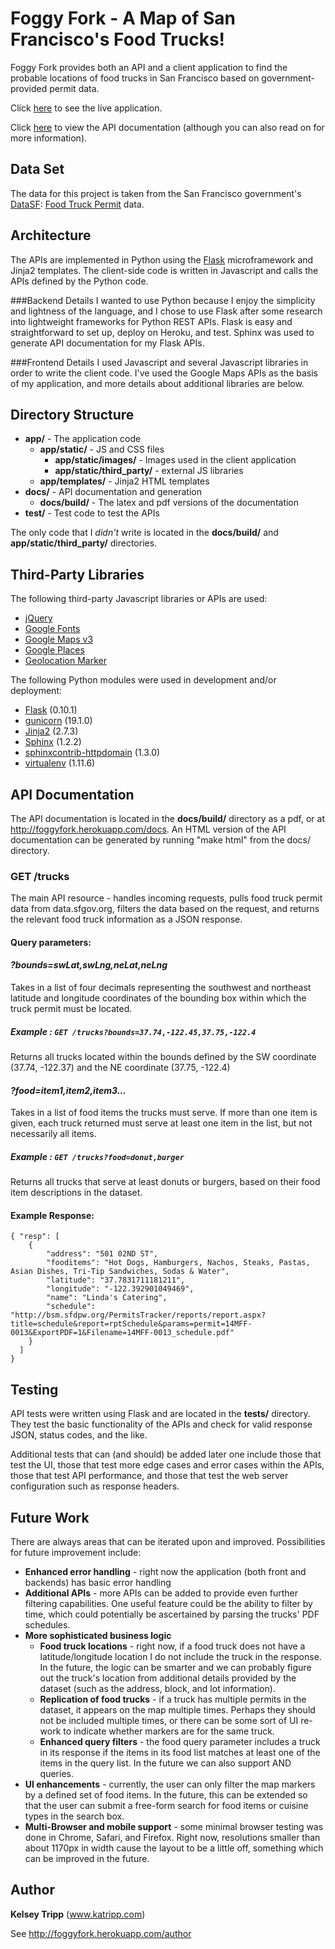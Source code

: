 Foggy Fork - A Map of San Francisco's Food Trucks!
==================================================

Foggy Fork provides both an API and a client application to find the probable locations of food trucks in San Francisco based on government-provided permit data.

Click [here](http://foggyfork.herokuapp.com/) to see the live application.

Click [here](http://foggyfork.herokuapp.com/docs) to view the API documentation (although you can also read on for more information).


Data Set
--------
The data for this project is taken from the San Francisco government's [DataSF](http://www.datasf.org/): [Food
Truck Permit](https://data.sfgov.org/Permitting/Mobile-Food-Facility-Permit/rqzj-sfat) data.


Architecture
---------------------
The APIs are implemented in Python using the [Flask](http://flask.pocoo.org/) microframework and Jinja2 templates.
The client-side code is written in Javascript and calls the APIs defined by the Python code.


###Backend Details
I wanted to use Python because I enjoy the simplicity and lightness of the language, and I chose to use Flask after some research into lightweight frameworks for Python REST APIs.  Flask is easy and straightforward to set up, deploy on Heroku, and test.  Sphinx was used to generate API documentation for my Flask APIs.

###Frontend Details
I used Javascript and several Javascript libraries in order to write the client code. I've used the Google Maps APIs as the basis of my application, and more details about additional libraries are below.


Directory Structure
-------------------
* **app/** - The application code
    * **app/static/** - JS and CSS files
        * **app/static/images/** - Images used in the client application
        * **app/static/third_party/** - external JS libraries 
    * **app/templates/** - Jinja2 HTML templates
* **docs/** - API documentation and generation
    * **docs/build/** - The latex and pdf versions of the documentation
* **test/** - Test code to test the APIs

The only code that I _didn't_ write is located in the **docs/build/** and **app/static/third_party/** directories.


Third-Party Libraries
---------------------
The following third-party Javascript libraries or APIs are used:

- [jQuery](http://jquery.com/)
- [Google Fonts](https://developers.google.com/fonts/)
- [Google Maps v3](https://developers.google.com/maps/documentation/javascript/)
- [Google Places](https://developers.google.com/places/documentation/)
- [Geolocation Marker](https://google-maps-utility-library-v3.googlecode.com/svn/trunk/geolocationmarker/docs/reference.html)

The following Python modules were used in development and/or deployment:

- [Flask](http://flask.pocoo.org/) (0.10.1)
- [gunicorn](http://gunicorn.org/) (19.1.0)
- [Jinja2](http://jinja.pocoo.org/docs/) (2.7.3)
- [Sphinx](http://sphinx-doc.org/) (1.2.2)
- [sphinxcontrib-httpdomain](https://pypi.python.org/pypi/sphinxcontrib-httpdomain) (1.3.0)
- [virtualenv](https://pypi.python.org/pypi/virtualenv) (1.11.6)


API Documentation
-----------------
The API documentation is located in the **docs/build/** directory as a pdf, or at http://foggyfork.herokuapp.com/docs.
An HTML version of the API documentation can be generated by running "make html" from the docs/ directory.

### **GET /trucks**

The main API resource - handles incoming requests, pulls food truck permit
data from data.sfgov.org, filters the data based on the request, and returns
the relevant food truck information as a JSON response.


#### Query parameters:

#### ***?bounds=swLat,swLng,neLat,neLng***
Takes in a list of four decimals representing the southwest and northeast latitude and longitude coordinates of the bounding box within which the truck
permit must be located.

##### Example :   ``GET /trucks?bounds=37.74,-122.45,37.75,-122.4``
 Returns all trucks located within the bounds defined by the SW coordinate (37.74, -122.37) and the NE coordinate (37.75, -122.4)

#### ***?food=item1,item2,item3...***
Takes in a list of food items the trucks must serve. If more than one item is given, each truck returned must serve at least one item in the list, but not necessarily all items.

##### **Example** :   ``GET /trucks?food=donut,burger``
 Returns all trucks that serve at least donuts or burgers, based on their food item descriptions in the dataset.

#### Example Response:
    { "resp": [
        {
            "address": "501 02ND ST", 
            "fooditems": "Hot Dogs, Hamburgers, Nachos, Steaks, Pastas, Asian Dishes, Tri-Tip Sandwiches, Sodas & Water", 
            "latitude": "37.7831711181211", 
            "longitude": "-122.392901049469", 
            "name": "Linda's Catering", 
            "schedule": "http://bsm.sfdpw.org/PermitsTracker/reports/report.aspx?title=schedule&report=rptSchedule&params=permit=14MFF-0013&ExportPDF=1&Filename=14MFF-0013_schedule.pdf"
        }
      ]
    }


Testing
-------
API tests were written using Flask and are located in the **tests/** directory.  They test the basic functionality of the APIs and check for valid response JSON, status codes, and the like.

Additional tests that can (and should) be added later one include those that test the UI, those that test more edge cases and error cases within the APIs, those that test API performance, and those that test the web server configuration such as response headers.


Future Work
-----------
There are always areas that can be iterated upon and improved.  Possibilities for future improvement include:

- **Enhanced error handling** - right now the application (both front and backends) has basic error handling
- **Additional APIs** - more APIs can be added to provide even further filtering capabilities.  One useful feature could be the ability to filter by time, which could potentially be ascertained by parsing the trucks' PDF schedules.
- **More sophisticated business logic**
    * **Food truck locations** - right now, if a food truck does not have a latitude/longitude location I do not include the truck in the response.  In the future, the logic can be smarter and we can probably figure out the truck's location from additional details provided by the dataset (such as the address, block, and lot information).
    * **Replication of food trucks** - if a truck has multiple permits in the dataset, it appears on the map multiple times. Perhaps they should not be included multiple times, or there can be some sort of UI re-work to indicate whether markers are for the same truck.
    * **Enhanced query filters** - the food query parameter includes a truck in its response if the items in its food list matches at least one of the items in the query list. In the future we can also support AND queries.
- **UI enhancements** - currently, the user can only filter the map markers by a defined set of food items. In the future, this can be extended so that the user can submit a free-form search for food items or cuisine types in the search box.
- **Multi-Browser and mobile support** - some minimal browser testing was done in Chrome, Safari, and Firefox. Right now, resolutions smaller than about 1170px in width cause the layout to be a little off, something which can be improved in the future.


Author
------
**Kelsey Tripp** (www.katripp.com)

See http://foggyfork.herokuapp.com/author